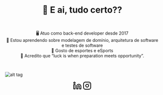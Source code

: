 
<h1 align='center'>👋 E ai, tudo certo??</h1><br>

<p align='center'>
  🖥  Atuo como back-end developer desde 2017<br>
  🌱 Estou aprendendo sobre modelagem de domínio, arquitetura de software e testes de software<br>
  🧩 Gosto de esportes e eSports<br>
  💬 Acredito que “luck is when preparation meets opportunity”.<br>
</p>

<br>

![alt tag](https://res.cloudinary.com/andersonguimaraes/image/upload/v1594491396/anderson-guimaraes.png) 

<p align='center'>
<a href="https://www.linkedin.com/in/andersonguimaraess/" target="_blank" title="LinkedIn"><img height="28"  src="https://raw.githubusercontent.com/feathericons/feather/master/icons/linkedin.svg"></a>
<a href="https://www.instagram.com/andersonguimaraess_/" target="_blank" title="Instagram"><img height="28" src="https://raw.githubusercontent.com/feathericons/feather/master/icons/instagram.svg"></i></a>
</p>
